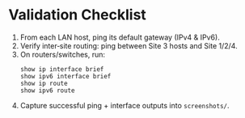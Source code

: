 # Validation Checklist

1. From each LAN host, ping its default gateway (IPv4 & IPv6).
2. Verify inter‑site routing: ping between Site 3 hosts and Site 1/2/4.
3. On routers/switches, run:
   ```
   show ip interface brief
   show ipv6 interface brief
   show ip route
   show ipv6 route
   ```
4. Capture successful ping + interface outputs into `screenshots/`.
